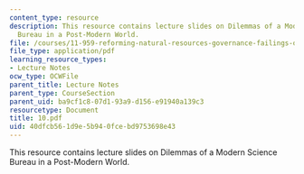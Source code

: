 ```yaml
---
content_type: resource
description: This resource contains lecture slides on Dilemmas of a Modern Science
  Bureau in a Post-Modern World.
file: /courses/11-959-reforming-natural-resources-governance-failings-of-scientific-rationalism-and-alternatives-for-building-common-ground-january-iap-2007/40dfcb561d9e5b940fcebd9753698e43_10.pdf
file_type: application/pdf
learning_resource_types:
- Lecture Notes
ocw_type: OCWFile
parent_title: Lecture Notes
parent_type: CourseSection
parent_uid: ba9cf1c8-07d1-93a9-d156-e91940a139c3
resourcetype: Document
title: 10.pdf
uid: 40dfcb56-1d9e-5b94-0fce-bd9753698e43
---
```

This resource contains lecture slides on Dilemmas of a Modern Science Bureau in a Post-Modern World.

